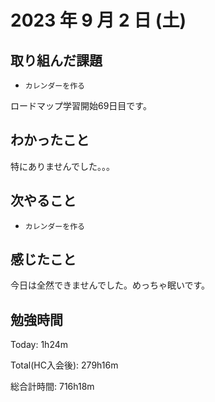 # 2023 年 9 月 2 日 (土)

## 取り組んだ課題

- `カレンダーを作る`

ロードマップ学習開始69日目です。

## わかったこと

特にありませんでした。。。

## 次やること

- `カレンダーを作る`

## 感じたこと

今日は全然できませんでした。めっちゃ眠いです。

## 勉強時間

Today: 1h24m

Total(HC入会後): 279h16m

総合計時間: 716h18m
